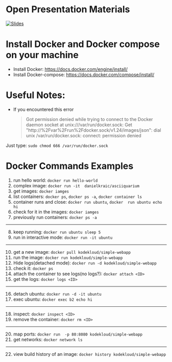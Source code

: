 # Open Presentation Materials
[![Slides](https://user-images.githubusercontent.com/56788883/140322800-a4cf9607-9d97-4291-8071-c0b381321fef.png)][1]

[1]: ./Dockers.pdf


# Install Docker and Docker compose on your machine
- Install Docker: https://docs.docker.com/engine/install/
- Install Docker-compose: https://docs.docker.com/compose/install/

# Useful Notes:

- If you encountered this error
   >Got permission denied while trying to connect to the Docker daemon socket at unix:///var/run/docker.sock: Get "http://%2Fvar%2Frun%2Fdocker.sock/v1.24/images/json": dial unix /var/run/docker.sock: connect: permission denied

Just type: `sudo chmod 666 /var/run/docker.sock`

# Docker Commands Examples

1. run hello world: `docker run hello-world`
2. complex image: `docker run -it  danielkraic/asciiquarium`
3. get images: `docker iamges`
4. list containers: `docker ps`, `docker ps -a`, `docker container ls`
5. container runs and close: `docker run ubuntu`, `docker  run ubuntu echo hi`
6. check for it in the images: `docker iamges`
7. previously run containers:  `docker ps -a`
---
8. keep running: `docker run ubuntu sleep 5`
9.  run in interactive mode: `docker run -it ubuntu`
---
10. get a new image: `docker pull kodekloud/simple-webapp`
11. run the image: `docker run kodekloud/simple-webapp`
12. Hide logs(detached mode): `docker run -d kodekloud/simple-webapp`
13. check it: `docker ps`
14. attach the container to see logs(no logs?): `docker attach <ID>`
15. get the logs: `docker logs <ID>`
---
16. detach ubuntu: `docker run -d -it ubuntu`
17. exec ubuntu: `docker exec b2 echo hi`
---
18. inspect: `docker inspect <ID>`
19. remove the container: `docker rm <ID>`
---
20. map ports: `docker run  -p 80:8080 kodekloud/simple-webapp`
21. get networks: `docker network ls`
---
22. view build history of an image: `docker history kodekloud/simple-webapp`


